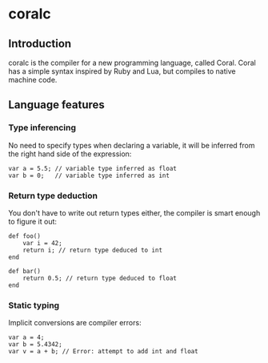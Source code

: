 # coralc

## Introduction

coralc is the compiler for a new programming language, called Coral. Coral has a simple syntax inspired by Ruby and Lua, but compiles to native machine code.

## Language features

### Type inferencing
No need to specify types when declaring a variable, it will be inferred from the right hand side of the expression:
```
var a = 5.5; // variable type inferred as float
var b = 0;   // variable type inferred as int
```

### Return type deduction
You don't have to write out return types either, the compiler is smart enough to figure it out:
```
def foo()
    var i = 42;
    return i; // return type deduced to int
end

def bar()
    return 0.5; // return type deduced to float
end
```

### Static typing
Implicit conversions are compiler errors:
```
var a = 4;
var b = 5.4342;
var v = a + b; // Error: attempt to add int and float
```
